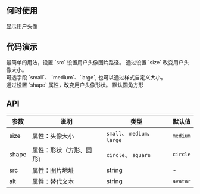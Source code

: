 
## 何时使用

显示用户头像

## 代码演示

<div class="grid-x grid-margin-x">
  <div class="medium-6 large-6 cell">
    <nt-example>
      <nt-example-showcase>
        <demo-avatar-basic></demo-avatar-basic>
      </nt-example-showcase>
      <nt-example-legend title="基本设置">
        最简单的用法，设置 `src` 设置用户头像图片路径。
      </nt-example-legend>
      <nt-example-code [code]="basicCode"></nt-example-code>
    </nt-example>
    <nt-example>
      <nt-example-showcase>
        <demo-avatar-size></demo-avatar-size>
      </nt-example-showcase>
      <nt-example-legend title="大小设置">
        通过设置 `size` 改变用户头像大小。<br> 可选字段 `small`、 `medium`、`large`, 也可以通过样式自定义大小。
      </nt-example-legend>
      <nt-example-code [code]="sizeCode"></nt-example-code>
    </nt-example>
  </div>
  <div class="medium-6 large-6 cell">
      <nt-example>
        <nt-example-showcase>
          <demo-avatar-shape></demo-avatar-shape>
        </nt-example-showcase>
        <nt-example-legend title="形状设置">
          通过设置 `shape` 属性，改变用户头像形状。 默认圆角方形
        </nt-example-legend>
        <nt-example-code [code]="shapeCode"></nt-example-code>
      </nt-example>
  </div>
</div>

## API

| 参数 | 说明 | 类型 | 默认值 |
| --- | --- | --- | --- |
| size | 属性：头像大小 | `small`、 `medium`、`large`  | `medium`|
| shape | 属性：形状（方形、圆形） |  `circle`、 `square` | `circle` |
| src | 属性：图片地址  | string | -  |
| alt | 属性：替代文本  | string |  `avatar`  |

